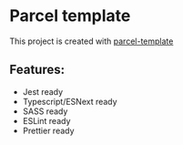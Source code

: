 # Parcel template

This project is created with [parcel-template](https://github.com/goodleby/parcel-template)

## Features:

- Jest ready
- Typescript/ESNext ready
- SASS ready
- ESLint ready
- Prettier ready
